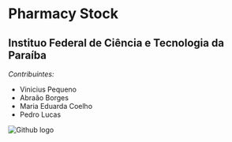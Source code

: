 # Pharmacy Stock
## Instituo Federal de Ciência e Tecnologia da Paraíba

_Contribuintes:_
  * Vinicius Pequeno
  * Abraão Borges
  * Maria Eduarda Coelho
  * Pedro Lucas

![Github logo](https://github.githubassets.com/images/modules/logos_page/GitHub-Mark.png)
